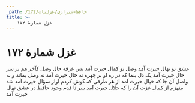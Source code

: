 ```yaml
---
_path: /حافظ-شیرازی/غزلیات/172
title: >-
    غزل شمارهٔ ۱۷۲
---
```

# غزل شمارهٔ ۱۷۲

عشق تو نهال حیرت آمد
وصل تو کمال حیرت آمد
بس غرقه حال وصل کآخر
هم بر سر حال حیرت آمد
یک دل بنما که در ره او
بر چهره نه خال حیرت آمد
نه وصل بماند و نه واصل
آن جا که خیال حیرت آمد
از هر طرفی که گوش کردم
آواز سؤال حیرت آمد
شد منهزم از کمال عزت
آن را که جلال حیرت آمد
سر تا قدم وجود حافظ
در عشق نهال حیرت آمد
